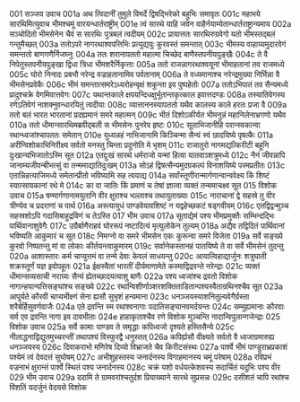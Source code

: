 001  सञ्जय उवाच
001a अथ त्विदानीं तुमुले विमर्दे द्विषद्भिरेको बहुभिः समावृतः
001c महाभये सारथिमित्युवाच भीमश्चमूं वारयन्धार्तराष्ट्रीम्
001e त्वं सारथे याहि जवेन वाहैर्नयाम्येतान्धार्तराष्ट्रान्यमाय
002a सञ्चोदितो भीमसेनेन चैवं स सारथिः पुत्रबलं त्वदीयम्
002c प्रायात्ततः सारथिरुग्रवेगो यतो भीमस्तद्बलं गन्तुमैच्छत्
003a ततोऽपरे नागरथाश्वपत्तिभिः प्रत्युद्ययुः कुरवस्तं समन्तात्
003c भीमस्य वाहाग्र्यमुदारवेगं समन्ततो बाणगणैर्निजघ्नुः
004a ततः शरानापततो महात्मा चिच्छेद बाणैस्तपनीयपुङ्खैः
004c ते वै निपेतुस्तपनीयपुङ्खा द्विधा त्रिधा भीमशरैर्निकृत्ताः
005a ततो राजन्नागरथाश्वयूनां भीमाहतानां तव राजमध्ये
005c घोरो निनादः प्रबभौ नरेन्द्र वज्राहतानामिव पर्वतानाम्
006a ते वध्यमानाश्च नरेन्द्रमुख्या निर्भिन्ना वै भीमसेनप्रवेकैः
006c भीमं समन्तात्समरेऽध्यरोहन्वृक्षं शकुन्ता इव पुष्पहेतोः
007a ततोऽभिपातं तव सैन्यमध्ये प्रादुश्चक्रे वेगमिवात्तवेगः
007c यथान्तकाले क्षपयन्दिधक्षुर्भूतान्तकृत्काल इवात्तदण्डः
008a तस्यातिवेगस्य रणेऽतिवेगं नाशक्नुवन्धारयितुं त्वदीयाः
008c व्यात्ताननस्यापततो यथैव कालस्य काले हरतः प्रजा वै
009a ततो बलं भारत भारतानां प्रदह्यमानं समरे महात्मन्
009c भीतं दिशोऽकीर्यत भीमनुन्नं महानिलेनाभ्रगणो यथैव
010a ततो धीमान्सारथिमब्रवीद्बली स भीमसेनः पुनरेव हृष्टः
010c सूताभिजानीहि परान्स्वकान्वा रथान्ध्वजांश्चापततः समेतान्
010e युध्यन्नहं नाभिजानामि किञ्चिन्मा सैन्यं स्वं छादयिष्ये पृषत्कैः
011a अरीन्विशोकाभिनिरीक्ष्य सर्वतो मनस्तु चिन्ता प्रदुनोति मे भृशम्
011c राजातुरो नागमद्यत्किरीटी बहूनि दुःखान्यभिजातोऽस्मि सूत
012a एतद्दुःखं सारथे धर्मराजो यन्मां हित्वा यातवाञ्शत्रुमध्ये
012c नैनं जीवन्नापि जानाम्यजीवन्बीभत्सुं वा तन्ममाद्यातिदुःखम्
013a सोऽहं द्विषत्सैन्यमुदग्रकल्पं विनाशयिष्ये परमप्रतीतः
013c एतान्निहत्याजिमध्ये समेतान्प्रीतो भविष्यामि सह त्वयाद्य
014a सर्वांस्तूणीरान्मार्गणान्वान्ववेक्ष्य किं शिष्टं स्यात्सायकानां रथे मे
014c का वा जातिः किं प्रमाणं च तेषां ज्ञात्वा व्यक्तं तन्ममाचक्ष्व सूत
015  विशोक उवाच
015a षण्मार्गणानामयुतानि वीर क्षुराश्च भल्लाश्च तथायुताख्याः
015c नाराचानां द्वे सहस्रे तु वीर त्रीण्येव च प्रदराणां च पार्थ
016a अस्त्यायुधं पाण्डवेयावशिष्टं न यद्वहेच्छकटं षड्गवीयम्
016c एतद्विद्वन्मुञ्च सहस्रशोऽपि गदासिबाहुद्रविणं च तेऽस्ति
017  भीम उवाच
017a सूताद्येमं पश्य भीमप्रमुक्तैः सम्भिन्दद्भिः पार्थिवानाशुवेगैः
017c उग्रैर्बाणैराहवं घोररूपं नष्टादित्यं मृत्युलोकेन तुल्यम्
018a अद्यैव तद्विदितं पार्थिवानां भविष्यति आकुमारं च सूत
018c निमग्नो वा समरे भीमसेन एकः कुरून्वा समरे विजेता
019a सर्वे सङ्ख्ये कुरवो निष्पतन्तु मां वा लोकाः कीर्तयन्त्वाकुमारम्
019c सर्वानेकस्तानहं पातयिष्ये ते वा सर्वे भीमसेनं तुदन्तु
020a आशास्तारः कर्म चाप्युत्तमं वा तन्मे देवाः केवलं साधयन्तु
020c आयात्विहाद्यार्जुनः शत्रुघाती शक्रस्तूर्णं यज्ञ इवोपहूतः
021a ईक्षस्वैतां भारतीं दीर्यमाणामेते कस्माद्विद्रवन्ते नरेन्द्राः
021c व्यक्तं धीमान्सव्यसाची नराग्र्यः सैन्यं ह्येतच्छादयत्याशु बाणैः
022a पश्य ध्वजांश्च द्रवतो विशोक नागान्हयान्पत्तिसङ्घांश्च सङ्ख्ये
022c रथान्विशीर्णाञ्शरशक्तिताडितान्पश्यस्वैतान्रथिनश्चैव सूत
023a आपूर्यते कौरवी चाप्यभीक्ष्णं सेना ह्यसौ सुभृशं हन्यमाना
023c धनञ्जयस्याशनितुल्यवेगैर्ग्रस्ता शरैर्बर्हिसुवर्णवाजैः
024a एते द्रवन्ति स्म रथाश्वनागाः पदातिसङ्घानवमर्दयन्तः
024c सम्मुह्यमानाः कौरवाः सर्व एव द्रवन्ति नागा इव दावभीताः
024e हाहाकृताश्चैव रणे विशोक मुञ्चन्ति नादान्विपुलान्गजेन्द्राः
025  विशोक उवाच
025a सर्वे कामाः पाण्डव ते समृद्धाः कपिध्वजो दृश्यते हस्तिसैन्ये
025c नीलाद्धनाद्विद्युतमुच्चरन्तीं तथापश्यं विस्फुरद्वै धनुस्तत्
026a कपिर्ह्यसौ वीक्ष्यते सर्वतो वै ध्वजाग्रमारुह्य धनञ्जयस्य
026c दिवाकराभो मणिरेष दिव्यो विभ्राजते चैव किरीटसंस्थः
027a पार्श्वे भीमं पाण्डुराभ्रप्रकाशं पश्येमं त्वं देवदत्तं सुघोषम्
027c अभीशुहस्तस्य जनार्दनस्य विगाहमानस्य चमूं परेषाम्
028a रविप्रभं वज्रनाभं क्षुरान्तं पार्श्वे स्थितं पश्य जनार्दनस्य
028c चक्रं यशो वर्धयत्केशवस्य सदार्चितं यदुभिः पश्य वीर
029  भीम उवाच
029a ददामि ते ग्रामवरांश्चतुर्दश प्रियाख्याने सारथे सुप्रसन्नः
029c दसीशतं चापि रथांश्च विंशतिं यदर्जुनं वेदयसे विशोक

